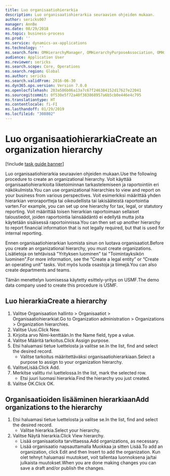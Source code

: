 ```yaml
---
title: Luo organisaatiohierarkia
description: Luo organisaatiohierarkia seuraavien ohjeiden mukaan.
author: sericks007
manager: AnnBe
ms.date: 08/29/2018
ms.topic: business-process
ms.prod: ''
ms.service: dynamics-ax-applications
ms.technology: ''
ms.search.form: OMHierarchyManager, OMHierarchyPurposeAssociation, OMHierarchySelection, HierarchyDesigner
audience: Application User
ms.reviewer: sericks
ms.search.scope: Core, Operations
ms.search.region: Global
ms.author: sericks
ms.search.validFrom: 2016-06-30
ms.dyn365.ops.version: Version 7.0.0
ms.openlocfilehash: 203a586b06a13a7c67f246384152d17627e22041
ms.sourcegitcommit: 0f530e5f72a40f383868957a6b5cb0e446e4c795
ms.translationtype: HT
ms.contentlocale: fi-FI
ms.lasthandoff: 01/29/2019
ms.locfileid: "308802"
---
```

# <a name="create-an-organization-hierarchy"></a><span data-ttu-id="1c896-103">Luo organisaatiohierarkia</span><span class="sxs-lookup"><span data-stu-id="1c896-103">Create an organization hierarchy</span></span>

[!include [task guide banner](../../includes/task-guide-banner.md)]

<span data-ttu-id="1c896-104">Luo organisaatiohierarkia seuraavien ohjeiden mukaan.</span><span class="sxs-lookup"><span data-stu-id="1c896-104">Use the following procedure to create an organizational hierarchy.</span></span> <span data-ttu-id="1c896-105">Voit käyttää organisaatiohierarkioita liiketoiminnan tarkastelemiseen ja raportointiin eri näkökulmista.</span><span class="sxs-lookup"><span data-stu-id="1c896-105">You can use organizational hierarchies to view and report on your business from various perspectives.</span></span> <span data-ttu-id="1c896-106">Voit esimerkiksi määrittää yhden hierarkian veroraportteja tai oikeudellista tai lakisääteistä raportointia varten.</span><span class="sxs-lookup"><span data-stu-id="1c896-106">For example, you can set up one hierarchy for tax, legal, or statutory reporting.</span></span> <span data-ttu-id="1c896-107">Voit määrittää toisen hierarkian raportoimaan sellaiset taloustiedot, joiden raportointia lainsäädäntö ei edellytä mutta joita käytetään sisäisessä raportoinnissa.</span><span class="sxs-lookup"><span data-stu-id="1c896-107">You can then set up another hierarchy to report financial information that is not legally required, but that is used for internal reporting.</span></span> 



<span data-ttu-id="1c896-108">Ennen organisaatiohierarkian luomista sinun on luotava organisaatiot.</span><span class="sxs-lookup"><span data-stu-id="1c896-108">Before you create an organizational hierarchy, you must create organizations.</span></span> <span data-ttu-id="1c896-109">Lisätietoja on tehtävissä "Yrityksen luominen" tai "Toimintayksikön luominen".</span><span class="sxs-lookup"><span data-stu-id="1c896-109">For more information, see the “Create a legal entity” or “Create an operating unit” tasks.</span></span> <span data-ttu-id="1c896-110">Voit myös luoda osastoja ja tiimejä.</span><span class="sxs-lookup"><span data-stu-id="1c896-110">You can also create departments and teams.</span></span> 



<span data-ttu-id="1c896-111">Tämän menettelyn luomisessa käytetty esittely-yritys on USMF.</span><span class="sxs-lookup"><span data-stu-id="1c896-111">The demo data company used to create this procedure is USMF.</span></span>


## <a name="create-a-hierarchy"></a><span data-ttu-id="1c896-112">Luo hierarkia</span><span class="sxs-lookup"><span data-stu-id="1c896-112">Create a hierarchy</span></span>
1. <span data-ttu-id="1c896-113">Valitse Organisaation hallinto > Organisaatiot > Organisaatiohierarkiat.</span><span class="sxs-lookup"><span data-stu-id="1c896-113">Go to Organization administration > Organizations > Organization hierarchies.</span></span>
2. <span data-ttu-id="1c896-114">Valitse Uusi.</span><span class="sxs-lookup"><span data-stu-id="1c896-114">Click New.</span></span>
3. <span data-ttu-id="1c896-115">Kirjoita arvo Nimi-kenttään.</span><span class="sxs-lookup"><span data-stu-id="1c896-115">In the Name field, type a value.</span></span>
4. <span data-ttu-id="1c896-116">Valitse Määritä tarkoitus.</span><span class="sxs-lookup"><span data-stu-id="1c896-116">Click Assign purpose.</span></span>
5. <span data-ttu-id="1c896-117">Etsi haluamasi tietue luettelosta ja valitse se.</span><span class="sxs-lookup"><span data-stu-id="1c896-117">In the list, find and select the desired record.</span></span>
    * <span data-ttu-id="1c896-118">Valitse tarkoitus määritettäväksi organisaatiohierarkiaan.</span><span class="sxs-lookup"><span data-stu-id="1c896-118">Select a purpose to assign to your organization hierarchy.</span></span>  
6. <span data-ttu-id="1c896-119">ValitseLisää.</span><span class="sxs-lookup"><span data-stu-id="1c896-119">Click Add.</span></span>
7. <span data-ttu-id="1c896-120">Merkitse valittu rivi luettelossa.</span><span class="sxs-lookup"><span data-stu-id="1c896-120">In the list, mark the selected row.</span></span>
    * <span data-ttu-id="1c896-121">Etsi juuri luomasi hierarkia.</span><span class="sxs-lookup"><span data-stu-id="1c896-121">Find the hierarchy you just created.</span></span>  
8. <span data-ttu-id="1c896-122">Valitse OK.</span><span class="sxs-lookup"><span data-stu-id="1c896-122">Click OK.</span></span>

## <a name="add-organizations-to-the-hierarchy"></a><span data-ttu-id="1c896-123">Organisaatioiden lisääminen hierarkiaan</span><span class="sxs-lookup"><span data-stu-id="1c896-123">Add organizations to the hierarchy</span></span>
1. <span data-ttu-id="1c896-124">Etsi haluamasi tietue luettelosta ja valitse se.</span><span class="sxs-lookup"><span data-stu-id="1c896-124">In the list, find and select the desired record.</span></span>
    * <span data-ttu-id="1c896-125">Valitse hierarkia.</span><span class="sxs-lookup"><span data-stu-id="1c896-125">Select your hierarchy.</span></span>  
2. <span data-ttu-id="1c896-126">Valitse Näytä hierarkia.</span><span class="sxs-lookup"><span data-stu-id="1c896-126">Click View hierarchy.</span></span>
    * <span data-ttu-id="1c896-127">Lisää organisaatioita tarvittaessa.</span><span class="sxs-lookup"><span data-stu-id="1c896-127">Add organizations, as necessary.</span></span>  
    * <span data-ttu-id="1c896-128">Lisää organisaatio napsauttamalla Muokkaa ja sitten Lisää.</span><span class="sxs-lookup"><span data-stu-id="1c896-128">To add an organization, click Edit and then Insert to add the organization.</span></span>     <span data-ttu-id="1c896-129">Kun olet tehnyt haluamasi muutokset, voit tallentaa luonnoksena ja/tai julkaista muutokset.</span><span class="sxs-lookup"><span data-stu-id="1c896-129">When you are done making changes you can save a draft and/or publish the changes.</span></span>  

